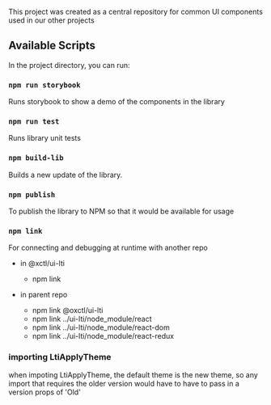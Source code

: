 This project was created as a central repository for common UI components used in our other projects

## Available Scripts

In the project directory, you can run:

### `npm run storybook`

Runs storybook to show a demo of the components in the library

### `npm run test`

Runs library unit tests

### `npm build-lib`

Builds a new update of the library.

### `npm publish`

To publish the library to NPM so that it would be available for usage

### `npm link`
 For connecting and debugging at runtime with another repo
 - in @xctl/ui-lti
    - npm link

- in parent repo
    - npm link @oxctl/ui-lti
    - npm link ../ui-lti/node_module/react
    - npm link ../ui-lti/node_module/react-dom
    - npm link ../ui-lti/node_module/react-redux


### importing LtiApplyTheme
when impoting LtiApplyTheme, the default theme is the new theme, so any import that requires the older version would have to have to pass in a version props of 'Old'